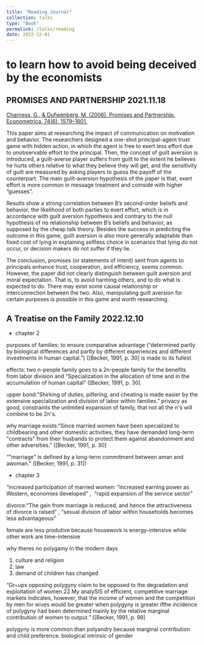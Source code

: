 ```yaml
---
title: "Reading Journal"
collection: talks
type: "Book"
permalink: /talks/reading
date: 2022-12-01
---
```

# to learn how to avoid being deceived by the economists

## PROMISES AND PARTNERSHIP 2021.11.18
[Charness, G., & Dufwenberg, M. (2006). Promises and Partnership. Econometrica, 74(6), 1579–1601.](http://www.jstor.org/stable/4123084)

This paper aims at researching the impact of communication on motivation and behavior. The researchers designed a one-shot principal–agent trust game with hidden action, in which the agent is free to exert less effort due to unobservable effort to the principal. Then, the concept of guilt aversion is introduced, a guilt-averse player suffers from guilt to the extent he believes he hurts others relative to what they believe they will get, and the sensitivity of guilt are measured by asking players to guess the payoff of the counterpart. The main guilt-aversion hypothesis of the paper is that, exert effort is more common in message treatment and coinside with higher “guesses”. 

Results show a strong correlation between B’s second-order beliefs and behavior, the likelihood of both parties to exert effort, which is in accordance with guilt aversion hypothesis and contrary to the null hypothesis of no relationship between B’s beliefs and behavior, as supposed by the cheap talk theory. Besides the success in predicting the outcome in this game, guilt aversion is also more generally adaptable than fixed cost of lying in explaining selfless choice in scenarios that lying do not occur, or decision makers do not suffer if they lie. 

The conclusion, promises (or statements of intent) sent from agents to principals enhance trust, cooperation, and efficiency, seems common. However, the paper did not clearly distinguish between guilt aversion and moral expectation. That is, to avoid harming others, and to do what is expected to do. There may exist some causal relationship or interconnection between the two. Also, manipulating guilt aversion for certain purposes is possible in this game and worth researching.



## A Treatise on the Family 2022.12.10

* chapter 2

purposes of families: to ensure comparative advantage (“determined partly by biological differences and partly by different experiences and different investments in human capital.”) ([Becker, 1991, p. 30]
is made to its fullest

effects: two n-people family goes to a 2n-people family for the benefits from labor division and “Specialization in the allocation of time and in the accumulation of human capital” ([Becker, 1991, p. 30]

upper bond:“Shirking of duties, pilfering, and cheating is made easier by the extensive specialization and division of labor within families.” 
privacy as good, constraints the unlimited expansion of family, that not all the n's will combine to be 2n's. 

why marriage exists:“Since married women have been specialized to childbearing and other domestic activities, they have demanded long-term "contracts" from their husbands to protect them against abandonment and other adversities.” ([Becker, 1991, p. 30]

“"marriage" is defined by a long-term commitment between aman and awoman.” ([Becker, 1991, p. 31]) 

* chapter 3

“increased participation of married women: “increased earning power as Western, economies developed”  ,  “rapid expansion of the service sector” 

divorce:“The gain from marriage is reduced, and hence the attractiveness of divorce is raised”  , “sexual division of labor within households becomes less advantageous” 

female are less produtive because housework is energy-intensive while other work are time-intensive

why theres no polygamy in the modern days
1. culture and religion
2. law
3. demand of children has changed
    

“Gr~ups opposing polygyny claim to be opposed to the degradation and exploitation of women.22 My analySIS of efficient, competitive marriage markets indicates, however, that the income of women and the competition by men for wives would be greater when polygyny is greater ifthe incidence of polygyny had been determined mainly by the relative marginal contribution of women to output.” ([Becker, 1991, p. 98]

polygyny is more common than polyandry because marginal contribution and child preference. biological intrinsic of gender

